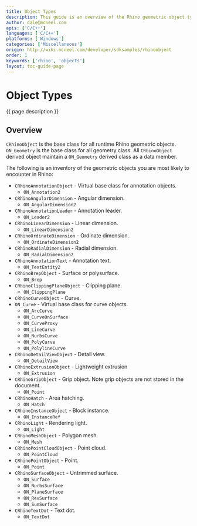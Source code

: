```yaml
---
title: Object Types
description: This guide is an overview of the Rhino geometric object types.
author: dale@mcneel.com
apis: ['C/C++']
languages: ['C/C++']
platforms: ['Windows']
categories: ['Miscellaneous']
origin: http://wiki.mcneel.com/developer/sdksamples/rhinoobject
order: 1
keywords: ['rhino', 'objects']
layout: toc-guide-page
---
```


# Object Types

{{ page.description }}

## Overview

`CRhinoObject` is the base class for all runtime Rhino geometric objects.  `ON_Geometry` is the base class for all geometry class.  All `CRhinoObject` derived object maintain a `ON_Geometry` derived class as a data member.

The following is an inventory of the geometric objects you are most likely to encounter in Rhino:

- `CRhinoAnnotationObject` - Virtual base class for annotation objects.
    - `ON_Annotation2`
- `CRhinoAngularDimension` - Angular dimension.
    - `ON_AngularDimension2`
- `CRhinoAnnotationLeader` - Annotation leader.
    - `ON_Leader2`
- `CRhinoLinearDimension` - Linear dimension.
    - `ON_LinearDimension2`
- `CRhinoOrdinateDimension` - Ordinate dimension.
    - `ON_OrdinateDimension2`
- `CRhinoRadialDimension` - Radial dimension.
    - `ON_RadialDimension2`
- `CRhinoAnnotationText` - Annotation text.
    - `ON_TextEntity2`
- `CRhinoBrepObject` - Surface or polysurface.
    - `ON_Brep`
- `CRhinoClippingPlaneObject` - Clipping plane.
    - `ON_ClippingPlane`
- `CRhinoCurveObject` - Curve.
- `ON_Curve` - Virtual base class for curve objects.
    - `ON_ArcCurve`
    - `ON_CurveOnSurface`
    - `ON_CurveProxy`
    - `ON_LineCurve`
    - `ON_NurbsCurve`
    - `ON_PolyCurve`
    - `ON_PolylineCurve`
- `CRhinoDetailViewObject` - Detail view.
    - `ON_DetailView`
- `CRhinoExtrusionObject` - Lightweight extrusion
    - `ON_Extrusion`
- `CRhinoGripObject` - Grip object. Note grip objects are not stored in the document.
    - `ON_Point`
- `CRhinoHatch` - Area hatching.
    - `ON_Hatch`
- `CRhinoInstanceObject` - Block instance.
    - `ON_InstanceRef`
- `CRhinoLight` - Rendering light.
    - `ON_Light`
- `CRhinoMeshObject` - Polygon mesh.
    - `ON_Mesh`
- `CRhinoPointCloudObject` - Point cloud.
    - `ON_PointCloud`
- `CRhinoPointObject` - Point.
    - `ON_Point`
- `CRhinoSurfaceObject` - Untrimmed surface.
    - `ON_Surface`
    - `ON_NurbsSurface`
    - `ON_PlaneSurface`
    - `ON_RevSurface`
    - `ON_SumSurface`
- `CRhinoTextDot` - Text dot.
    - `ON_TextDot`
